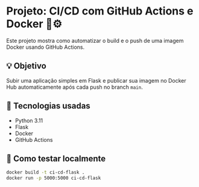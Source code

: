 # Projeto: CI/CD com GitHub Actions e Docker 🐳⚙️

Este projeto mostra como automatizar o build e o push de uma imagem Docker usando GitHub Actions.

## 💡 Objetivo
Subir uma aplicação simples em Flask e publicar sua imagem no Docker Hub automaticamente após cada push no branch `main`.

## 🔧 Tecnologias usadas
- Python 3.11
- Flask
- Docker
- GitHub Actions

## 🚀 Como testar localmente

```bash
docker build -t ci-cd-flask .
docker run -p 5000:5000 ci-cd-flask
